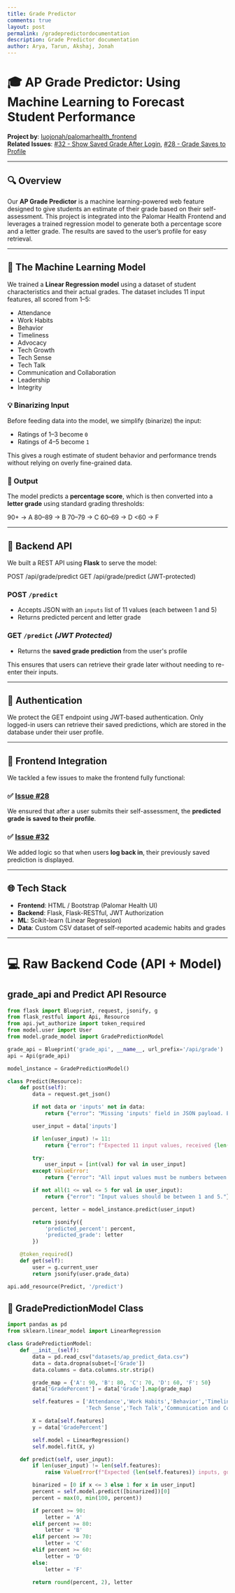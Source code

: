 ```yaml
---
title: Grade Predictor
comments: true
layout: post
permalink: /gradepredictordocumentation
description: Grade Predictor documentation
author: Arya, Tarun, Akshaj, Jonah
---
```


# 🎓 AP Grade Predictor: Using Machine Learning to Forecast Student Performance

**Project by**: [luojonah/palomarhealth_frontend](https://github.com/luojonah/palomarhealth_frontend)  
**Related Issues**: [#32 - Show Saved Grade After Login](https://github.com/luojonah/palomarhealth_frontend/issues/32), [#28 - Grade Saves to Profile](https://github.com/luojonah/palomarhealth_frontend/issues/28)

---

## 🔍 Overview

Our **AP Grade Predictor** is a machine learning-powered web feature designed to give students an estimate of their grade based on their self-assessment. This project is integrated into the Palomar Health Frontend and leverages a trained regression model to generate both a percentage score and a letter grade. The results are saved to the user’s profile for easy retrieval.

---

## 🤖 The Machine Learning Model

We trained a **Linear Regression model** using a dataset of student characteristics and their actual grades. The dataset includes 11 input features, all scored from 1–5:

- Attendance  
- Work Habits  
- Behavior  
- Timeliness  
- Advocacy  
- Tech Growth  
- Tech Sense  
- Tech Talk  
- Communication and Collaboration  
- Leadership  
- Integrity

### 💡 Binarizing Input

Before feeding data into the model, we simplify (binarize) the input:
- Ratings of 1–3 become `0`
- Ratings of 4–5 become `1`

This gives a rough estimate of student behavior and performance trends without relying on overly fine-grained data.

### 🎯 Output

The model predicts a **percentage score**, which is then converted into a **letter grade** using standard grading thresholds:



90+ → A
80–89 → B
70–79 → C
60–69 → D
<60 → F


---

## 🧠 Backend API

We built a REST API using **Flask** to serve the model:

POST /api/grade/predict
GET /api/grade/predict (JWT-protected)


### POST `/predict`

- Accepts JSON with an `inputs` list of 11 values (each between 1 and 5)
- Returns predicted percent and letter grade

### GET `/predict` *(JWT Protected)*

- Returns the **saved grade prediction** from the user's profile

This ensures that users can retrieve their grade later without needing to re-enter their inputs.

---

## 🔐 Authentication

We protect the GET endpoint using JWT-based authentication. Only logged-in users can retrieve their saved predictions, which are stored in the database under their user profile.

---

## 🧩 Frontend Integration

We tackled a few issues to make the frontend fully functional:

### ✅ [Issue #28](https://github.com/luojonah/palomarhealth_frontend/issues/28)
We ensured that after a user submits their self-assessment, the **predicted grade is saved to their profile**.

### ✅ [Issue #32](https://github.com/luojonah/palomarhealth_frontend/issues/32)
We added logic so that when users **log back in**, their previously saved prediction is displayed.

---

## 🌐 Tech Stack

- **Frontend**: HTML / Bootstrap (Palomar Health UI)
- **Backend**: Flask, Flask-RESTful, JWT Authorization
- **ML**: Scikit-learn (Linear Regression)
- **Data**: Custom CSV dataset of self-reported academic habits and grades

---

# 💻 Raw Backend Code (API + Model)


## grade_api and Predict API Resource


```python
from flask import Blueprint, request, jsonify, g
from flask_restful import Api, Resource
from api.jwt_authorize import token_required
from model.user import User
from model.grade_model import GradePredictionModel

grade_api = Blueprint('grade_api', __name__, url_prefix='/api/grade')
api = Api(grade_api)

model_instance = GradePredictionModel()

class Predict(Resource):
    def post(self):
        data = request.get_json()

        if not data or 'inputs' not in data:
            return {"error": "Missing 'inputs' field in JSON payload. Expected a list of 11 numbers (1-5)."}, 400

        user_input = data['inputs']

        if len(user_input) != 11:
            return {"error": f"Expected 11 input values, received {len(user_input)}."}, 400

        try:
            user_input = [int(val) for val in user_input]
        except ValueError:
            return {"error": "All input values must be numbers between 1 and 5."}, 400

        if not all(1 <= val <= 5 for val in user_input):
            return {"error": "Input values should be between 1 and 5."}, 400

        percent, letter = model_instance.predict(user_input)

        return jsonify({
            'predicted_percent': percent,
            'predicted_grade': letter
        })

    @token_required()
    def get(self):
        user = g.current_user
        return jsonify(user.grade_data)

api.add_resource(Predict, '/predict')

```

## 🔹 GradePredictionModel Class


```python
import pandas as pd
from sklearn.linear_model import LinearRegression

class GradePredictionModel:
    def __init__(self):
        data = pd.read_csv("datasets/ap_predict_data.csv")
        data = data.dropna(subset=['Grade'])
        data.columns = data.columns.str.strip()

        grade_map = {'A': 90, 'B': 80, 'C': 70, 'D': 60, 'F': 50}
        data['GradePercent'] = data['Grade'].map(grade_map)

        self.features = ['Attendance','Work Habits','Behavior','Timeliness','Advocacy','Tech Growth',
                         'Tech Sense','Tech Talk','Communication and Collaboration','Leadership','Integrity']

        X = data[self.features]
        y = data['GradePercent']

        self.model = LinearRegression()
        self.model.fit(X, y)

    def predict(self, user_input):
        if len(user_input) != len(self.features):
            raise ValueError(f"Expected {len(self.features)} inputs, got {len(user_input)}")

        binarized = [0 if x <= 3 else 1 for x in user_input]
        percent = self.model.predict([binarized])[0]
        percent = max(0, min(100, percent))

        if percent >= 90:
            letter = 'A'
        elif percent >= 80:
            letter = 'B'
        elif percent >= 70:
            letter = 'C'
        elif percent >= 60:
            letter = 'D'
        else:
            letter = 'F'

        return round(percent, 2), letter

```

